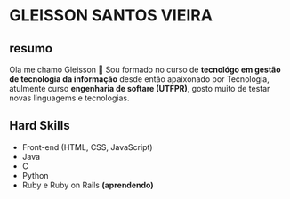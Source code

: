 # GLEISSON SANTOS VIEIRA
## resumo
Ola me chamo Gleisson 👋
Sou formado no curso de **tecnológo em gestão de tecnologia da informação** desde então apaixonado por Tecnologia, atulmente curso **engenharia de softare (UTFPR)**, gosto muito de testar novas linguagems e tecnologias.
## Hard Skills
- Front-end (HTML, CSS, JavaScript) 
- Java
- C
- Python
- Ruby e Ruby on Rails **(aprendendo)**
## 
